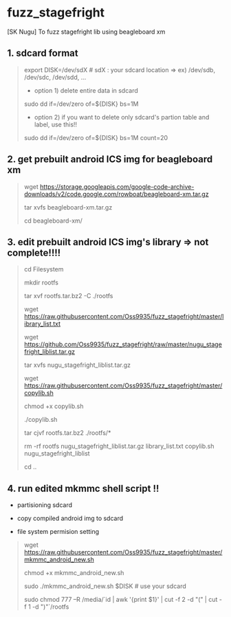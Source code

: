 # fuzz_stagefright
[SK Nugu] To fuzz stagefright lib using beagleboard xm

## 1. sdcard format
> export DISK=/dev/sdX  # sdX : your sdcard location => ex) /dev/sdb, /dev/sdc, /dev/sdd, ...
> 
> * option 1) delete entire data in sdcard
> 
> sudo dd if=/dev/zero of=${DISK} bs=1M
> 
> * option 2) if you want to delete only sdcard's partion table and label, use this!!
> 
> sudo dd if=/dev/zero of=${DISK} bs=1M count=20

## 2. get prebuilt android ICS img for beagleboard xm 
> wget https://storage.googleapis.com/google-code-archive-downloads/v2/code.google.com/rowboat/beagleboard-xm.tar.gz
> 
> tar xvfs beagleboard-xm.tar.gz
> 
> cd beagleboard-xm/

## 3. edit prebuilt android ICS img's library => not complete!!!!
> cd Filesystem
> 
> mkdir rootfs
> 
> tar xvf rootfs.tar.bz2 -C ./rootfs
> 
> wget https://raw.githubusercontent.com/Oss9935/fuzz_stagefright/master/library_list.txt
> 
> wget https://github.com/Oss9935/fuzz_stagefright/raw/master/nugu_stagefright_liblist.tar.gz
> 
> tar xvfs nugu_stagefright_liblist.tar.gz
>
> wget https://raw.githubusercontent.com/Oss9935/fuzz_stagefright/master/copylib.sh
> 
> chmod +x copylib.sh
>
> ./copylib.sh
>
> tar cjvf rootfs.tar.bz2 ./rootfs/*
>
> rm -rf rootfs nugu_stagefright_liblist.tar.gz library_list.txt copylib.sh  nugu_stagefright_liblist 
>
> cd ..

## 4. run edited mkmmc shell script !!
- partisioning sdcard

- copy compiled android img to sdcard

- file system permision setting

> wget https://raw.githubusercontent.com/Oss9935/fuzz_stagefright/master/mkmmc_android_new.sh
> 
> chmod +x mkmmc_android_new.sh
> 
> sudo ./mkmmc_android_new.sh $DISK    # use your sdcard
> 
> sudo chmod 777 –R /media/\`id | awk '{print $1}' | cut -f 2 -d "(" | cut -f 1 -d ")"\`/rootfs
